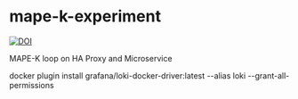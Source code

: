 # mape-k-experiment

[![DOI](https://zenodo.org/badge/292439728.svg)](https://zenodo.org/badge/latestdoi/292439728)


MAPE-K loop on HA Proxy and Microservice


docker plugin install grafana/loki-docker-driver:latest --alias loki --grant-all-permissions
